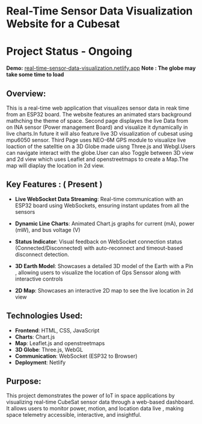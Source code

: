 

# Real-Time Sensor Data Visualization Website for a Cubesat 

# Project Status - Ongoing 

**Demo:** [real-time-sensor-data-visualization.netlify.app](https://real-time-sensor-data-visualization.netlify.app/)
**Note : The globe may take some time to load**

## Overview:
This is a real-time web application that visualizes sensor data in reak time from an ESP32 board. The website features an animated stars background mathching the theme of space. Second page displayes the live Data from on INA sensor (Power management Board) and visualize it dynamically in live charts.In future it will also feature live 3D visualization of cubesat using mpu6050 sensor. Third Page uses NEO-6M GPS module to visualize live loaction of the satelltie on a 3D Globe made uisng Three.js and Webgl.Users can navigate interact with the globe.User can also Toggle between 3D view and 2d view which uses Leaflet and openstreetmaps to create a Map.The map will diaplay the location in 2d view.

## Key Features : ( Present )
- **Live WebSocket Data Streaming**: Real-time communication with an ESP32 board using WebSockets, ensuring instant updates from all the sensors 

- **Dynamic Line Charts**: Animated Chart.js graphs for current (mA), power (mW), and bus voltage (V)

- **Status Indicator**: Visual feedback on WebSocket connection status (Connected/Disconnected) with auto-reconnect and timeout-based disconnect detection.

- **3D Earth Model**: Showcases a detailed 3D model of the Earth with a Pin , allowing users to visualize the location of Gps Senssor along with interactive controls 

- **2D Map**: Showcases an interactive 2D map to see the live location in 2d view  


## Technologies Used:
- **Frontend**: HTML, CSS, JavaScript  
- **Charts**: Chart.js  
- **Map**: Leaflet.js and openstreetmaps  
- **3D Globe**: Three.js, WebGL
- **Communication**: WebSocket (ESP32 to Browser)  
- **Deployment**: Netlify

## Purpose:
This project demonstrates the power of IoT in space applications by visualizing real-time CubeSat sensor data through a web-based dashboard. It allows users to monitor power, motion, and location data live , making space telemetry accessible, interactive, and insightful.

